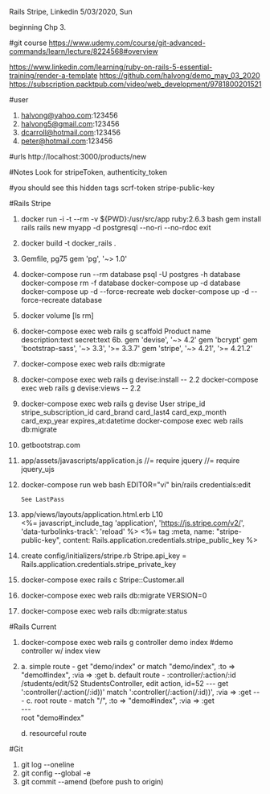 Rails Stripe, Linkedin
5/03/2020, Sun

beginning Chp 3.

#git course
https://www.udemy.com/course/git-advanced-commands/learn/lecture/8224568#overview

https://www.linkedin.com/learning/ruby-on-rails-5-essential-training/render-a-template
https://github.com/halvong/demo_may_03_2020
https://subscription.packtpub.com/video/web_development/9781800201521

#user
1. halvong@yahoo.com:123456
2. halvong5@gmail.com:123456
3. dcarroll@hotmail.com:123456
3. peter@hotmail.com:123456

#urls
http://localhost:3000/products/new

#Notes
Look for stripeToken, authenticity_token

#you should see this
hidden tags
    scrf-token
    stripe-public-key


#Rails Stripe
1. docker run -i -t --rm -v ${PWD}:/usr/src/app ruby:2.6.3 bash
   gem install rails
   rails new myapp -d postgresql --no-ri --no-rdoc
   exit
2. docker build -t docker_rails .

3. Gemfile, pg75 
	gem 'pg', '~> 1.0'
    
4. docker-compose run --rm database psql -U postgres -h database
   docker-compose rm -f database
   docker-compose up -d database
   docker-compose up -d --force-recreate web
   docker-compose up -d --force-recreate database
   
5. docker volume [ls rm]
6. docker-compose exec web rails g scaffold Product name description:text secret:text
6b. gem 'devise', '~> 4.2'
    gem 'bcrypt'
    gem 'bootstrap-sass', '~> 3.3', '>= 3.3.7'
    gem 'stripe', '~> 4.21', '>= 4.21.2'
    
7. docker-compose exec web rails db:migrate
8. docker-compose exec web rails g devise:install -- 2.2 
   docker-compose exec web rails g devise:views   -- 2.2 
9. docker-compose exec web rails g devise User stripe_id stripe_subscription_id card_brand card_last4 card_exp_month card_exp_year expires_at:datetime 
   docker-compose exec web rails db:migrate
10. getbootstrap.com

11. app/assets/javascripts/application.js
        //= require jquery
        //= require jquery_ujs

11. docker-compose run web bash
        EDITOR="vi" bin/rails credentials:edit
        
        See LastPass 
    
12. app/views/layouts/application.html.erb L10  
        <%= javascript_include_tag 'application', 'https://js.stripe.com/v2/', 'data-turbolinks-track': 'reload' %>
        <%= tag :meta, name: "stripe-public-key", content: Rails.application.credentials.stripe_public_key %>
13. create config/initializers/stripe.rb
        Stripe.api_key = Rails.application.credentials.stripe_private_key
14. docker-compose exec rails c
        Stripe::Customer.all        
        
15. docker-compose exec web rails db:migrate VERSION=0
16. docker-compose exec web rails db:migrate:status
     
#Rails Current
1. docker-compose exec web rails g controller demo index #demo controller w/ index view
2. a. simple route - get "demo/index" or match "demo/index", :to => "demo#index", :via => :get 
   b. default route - :controller/:action/:id 
                      /students/edit/52
                      StudentsController, edit action, id=52
                      ---
                      get ':controller(/:action(/:id))'
                      match ':controller(/:action(/:id))', :via => :get
                      ---
   c. root route - match "/", :to => "demo#index", :via => :get     
                   ---   
                   root "demo#index"
                   
   d. resourceful route
   
#Git   
1. git log --oneline
2. git config --global -e
3. git commit --amend (before push to origin)




